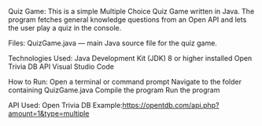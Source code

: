 Quiz Game:
This is a simple Multiple Choice Quiz Game written in Java.
The program fetches general knowledge questions from an Open API and lets the user play a quiz in the console.

Files:
QuizGame.java — main Java source file for the quiz game.

Technologies Used:
Java Development Kit (JDK) 8 or higher installed
Open Trivia DB API
Visual Studio Code 

How to Run:
Open a terminal or command prompt
Navigate to the folder containing QuizGame.java
Compile the program
Run the program 

API Used:
Open Trivia DB 
Example:https://opentdb.com/api.php?amount=1&type=multiple

